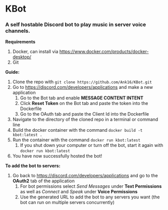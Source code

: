 # KBot
### A self hostable Discord bot to play music in server voice channels.

**Requirements**
1. Docker, can install via https://www.docker.com/products/docker-desktop/
2. Git

**Guide:**
1. Clone the repo with ```git clone https://github.com/Ank16/KBot.git```
1. Go to https://discord.com/developers/applications and make a new application
    1. Go to the Bot tab and enable **MESSAGE CONTENT INTENT**
    1. Click **Reset Token** on the Bot tab and paste the token into the Dockerfile
    1. Go to the OAuth tab and paste the Client Id into the Dockerfile
1. Navigate to the directory of the cloned repo in a terminal or command line
1. Build the docker container with the command ```docker build -t kbot:latest .```
1. Run the container with the command ```docker run kbot:latest```
    1. If you shut down your computer or turn off the bot, start it again with ```docker run kbot:latest```
1. You have now successfully hosted the bot!

**To add the bot to servers:**
1. Go back to https://discord.com/developers/applications and go to the **OAuth2** tab of the application
    1. For bot permissions select *Send Messages* under **Text Permissions** as well as *Connect* and *Speak* under **Voice Permissions**
    1. Use the generated URL to add the bot to any servers you want (the bot can run on multiple servers concurrently)
